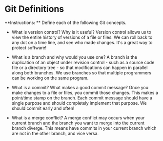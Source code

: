 # Git Definitions

**Instructions: ** Define each of the following Git concepts.

* What is version control?  Why is it useful? Version control allows us to view the entire history of versions of a file or files. We can roll back to any dot on a time line, and see who made changes. It's a great way to protect software!

* What is a branch and why would you use one? A branch is the duplication of an object under revision control - such as a source code file or a directory tree - so that modifications can happen in parallel along both branches. We use branches so that multiple programmers can be working on the same program.

* What is a commit? What makes a good commit message? Once you make changes to a file or files, you commit those changes. This makes a point/time stamp on the branch. Each commit message should have a single purpose and should completely implement that purpose. We should commit early and often!

* What is a merge conflict? A merge conflict may occurs when your current branch and the branch you want to merge into the current branch diverge. This means have commits in your current branch which are not in the other branch, and vice versa.